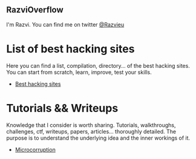 ## RazviOverflow

I'm Razvi. You can find me on twitter [@Razvieu](https://twitter.com/razvieu?lang=en)

# List of best hacking sites
Here you can find a list, compilation, directory... of the best hacking sites. You can start from scratch, learn, improve, test your skills. 

- [Best hacking sites](/starthacking)

# Tutorials && Writeups
Knowledge that I consider is worth sharing. Tutorials,  walkthroughs, challenges, ctf, writeups, papers, articles... thoroughly detailed. The purpose is to understand the underlying idea and the inner workings of it. 

- [Microcorruption](/microcorruption)

